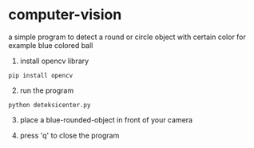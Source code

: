 # computer-vision
a simple program to detect a round or circle object with certain color for example blue colored ball

1. install opencv library
```
pip install opencv
```
2. run the program
```
python deteksicenter.py
```
3. place a blue-rounded-object in front of your camera

4. press 'q' to close the program
